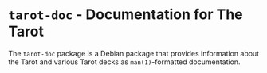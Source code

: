 # `tarot-doc` - Documentation for The Tarot

The `tarot-doc` package is a Debian package that provides information about the Tarot and various Tarot decks as `man(1)`-formatted documentation.
